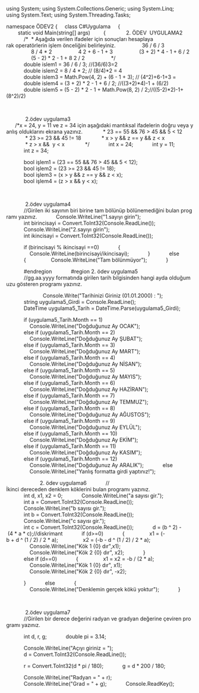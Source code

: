using System; 
 using System.Collections.Generic; 
 using System.Linq; 
 using System.Text; 
 using System.Threading.Tasks; 
  
 namespace ÖDEV2
 { 
     class C#Uygulama
     { 
         static void Main(string[] args) 
         { 
              2. ÖDEV  UYGULAMA2 
             /* 
 * Aşağıda verilen ifadeler için sonuçları hesaplaya  rak operatörlerin işlem önceliğini belirleyiniz. 
                  36 / 6 / 3 
                  8 / 4 * 2 
                  4 2 + 6 - 1 + 3 
                  (3 + 2) * 4 - 1 + 6 / 2 
                  (5 - 2) * 2 - 1 + 8 2 / 2 
                  */ 
             double islem1 = 36 / 6 / 3; //(36/6)3=2 
             double islem2 = 8 / 4 * 2; // (8/4)*2 = 4 
             double islem3 = Math.Pow(4, 2) + (6 - 1 + 3); // (4^2)+6-1+3 = 
             double islem4 = (3 + 2) * 2 - 1 + 6 / 2; //((3+2)*4)-1 + (6/2) 
             double islem5 = (5 - 2) * 2 - 1 + Math.Pow(8, 2) / 2;//((5-2)*2)-1+(8^2)/2) 
  
  
  
  
            
  
              2.ödev uygulama3 
       /*x = 24, y = 11 ve z = 34 için aşağıdaki mantıksal ifadelerin doğru veya yanlış olduklarını ekrana yazınız. 
              * 23 == 55 && 76 > 45 && 5 < 12 
              * 23 >= 23 && 45 != 18 
              * x > y && z == y && z < x 
              * z > x &&  y < x 
              */ 
             int x = 24; 
             int y = 11; 
             int z = 34; 
  
             bool işlem1 = (23 == 55 && 76 > 45 && 5 < 12); 
             bool işlem2 = (23 >= 23 && 45 != 18); 
             bool işlem3 = (x > y && z == y && z < x); 
             bool işlem4 = (z > x && y < x); 
  
  
             
  
  
              2.ödev uygulama4 
             //Girilen iki sayının biri birine tam bölünüp bölünemediğini bulan programı yazınız. 
             Console.WriteLine("1.sayıyı girin"); 
             int birincisayi = Convert.ToInt32(Console.ReadLine()); 
             Console.WriteLine("2.sayıyı girin"); 
             int ikincisayi = Convert.ToInt32(Console.ReadLine()); 
  
             if (birincisayi % ikincisayi ==0) 
             { 
                 Console.WriteLine(birincisayi/ikincisayi); 
             } 
             else 
             { 
                 Console.WriteLine("Tam bölünmüyor"); 
             } 
  
  
             #endregion 
             #region 2. ödev uygulama5 
             //gg.aa.yyyy formatında girilen tarih bilgisinden hangi ayda olduğumuzu gösteren programı yazınız. 
  
              
             Console.Write("Tarihinizi Giriniz (01.01.2000) : "); 
             string uygulama5_Girdi = Console.ReadLine(); 
             DateTime uygulama5_Tarih = DateTime.Parse(uygulama5_Girdi); 
  
             if (uygulama5_Tarih.Month == 1) 
                 Console.WriteLine("Doğduğunuz Ay OCAK"); 
             else if (uygulama5_Tarih.Month == 2) 
                 Console.WriteLine("Doğduğunuz Ay ŞUBAT"); 
             else if (uygulama5_Tarih.Month == 3) 
                 Console.WriteLine("Doğduğunuz Ay MART"); 
             else if (uygulama5_Tarih.Month == 4) 
                 Console.WriteLine("Doğduğunuz Ay NİSAN"); 
             else if (uygulama5_Tarih.Month == 5) 
                 Console.WriteLine("Doğduğunuz Ay MAYIS"); 
             else if (uygulama5_Tarih.Month == 6) 
                 Console.WriteLine("Doğduğunuz Ay HAZİRAN"); 
             else if (uygulama5_Tarih.Month == 7) 
                 Console.WriteLine("Doğduğunuz Ay TEMMUZ"); 
             else if (uygulama5_Tarih.Month == 8) 
                 Console.WriteLine("Doğduğunuz Ay AĞUSTOS"); 
             else if (uygulama5_Tarih.Month == 9) 
                 Console.WriteLine("Doğduğunuz Ay EYLÜL"); 
             else if (uygulama5_Tarih.Month == 10) 
                 Console.WriteLine("Doğduğunuz Ay EKİM"); 
             else if (uygulama5_Tarih.Month == 11) 
                 Console.WriteLine("Doğduğunuz Ay KASIM"); 
             else if (uygulama5_Tarih.Month == 12) 
                 Console.WriteLine("Doğduğunuz Ay ARALIK"); 
             else 
                 Console.WriteLine("Yanlış formatta girdi yaptınız!"); 
  
  
  
  
  
              
           2. ödev uygulama6 
             //İkinci dereceden denklem köklerini bulan programı yazınız. 
             int d, x1, x2 = 0; 
             Console.WriteLine("a sayısı gir."); 
             int a = Convert.ToInt32(Console.ReadLine()); 
             Console.WriteLine("b sayısı gir."); 
             int b = Convert.ToInt32(Console.ReadLine()); 
             Console.WriteLine("c sayısı gir."); 
             int c = Convert.ToInt32(Console.ReadLine()); 
             d = (b ^ 2) - (4 * a * c);//diskrimant 
             if (d>=0) 
             { 
                 x1 = (-b + d ^ (1 / 2) / 2 * a); 
                 x2 = (-b - d ^ (1 / 2) / 2 * a); 
                 Console.WriteLine("Kök 1 {0} dır",x1); 
                 Console.WriteLine("Kök 2 {0} dır", x2); 
             } 
             else if (d==0) 
             { 
                 x1 = x2 = -b / (2 * a); 
                 Console.WriteLine("Kök 1 {0} dır", x1); 
                 Console.WriteLine("Kök 2 {0} dır", -x2); 
  
             } 
             else 
             { 
                 Console.WriteLine("Denklemin gerçek kökü yoktur"); 
             } 
  
  
  
  
  
             
  
  
              2.ödev uygulama7 
             //Girilen bir derece değerini radyan ve gradyan değerine çeviren programı yazınız. 
  
             int d, r, g; 
             double pi = 3.14; 
  
             Console.WriteLine("Açıyı giriniz = "); 
             d = Convert.ToInt32(Console.ReadLine()); 
  
             r = Convert.ToInt32(d * pi / 180); 
             g = d * 200 / 180; 
  
             Console.WriteLine("Radyan = " + r); 
             Console.WriteLine("Grad = " + g); 
             Console.ReadKey(); 
  
  
             

